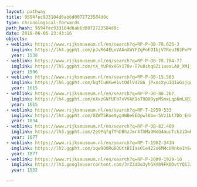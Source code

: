 ```yaml
---
layout: pathway
title: 9594fec933104d6ab6d0072723584d0c
type: chronological-forwards
path_hash: 9594fec933104d6ab6d0072723584d0c
date: 2018-06-06 23:43:16
objects:
- weblink: https://www.rijksmuseum.nl/en/search?q=RP-P-OB-78.626-3
  imglink: https://lh4.ggpht.com/pJvM64ELxVAAnXWYFZgPoFOIbjV7ReuJB3PxP6bdHGXUjnts0_EQYk2LF3ix56485GefiVwbHQPYku_p8nIBoSfB=s200
  year: 1530
- weblink: https://www.rijksmuseum.nl/en/search?q=RP-P-OB-78.784-77
  imglink: https://lh5.ggpht.com/tX_hUP4xXGY170v-T7u0shq0Zi1uexLAU_XMIjPr6JwOhNkYKRCHU-EyP15Qa_jYRzj4b3pJKYfQGWIQYCDOf-adtA=s200
  year: 1596
- weblink: https://www.rijksmuseum.nl/en/search?q=RP-P-OB-15.563
  imglink: https://lh6.ggpht.com/bqfCuKKwH1vtOdlVd28A_jPxosXyuIQIwGsjqAUcsjFhpwkWeu_IwTJDY0u8fW1wj7IOBWZr2LjSpeAI3ZzPe6sI8A=s200
  year: 1615
- weblink: https://www.rijksmuseum.nl/en/search?q=RP-P-OB-80.207
  imglink: https://lh4.ggpht.com/nXxzGNfUFb7vVVAK9oT9Q0OypMSmxLqp6mLXD3MJbBuLkoGFMoLNZhi_FePuhHzRaLlTXzEqFE8tftBAkBokHFSUF0E=s200
  year: 1615
- weblink: https://www.rijksmuseum.nl/en/search?q=RP-T-1959-533
  imglink: https://lh4.ggpht.com/OZWT5RoeAyg4WBeEEOpwlKbw-5Vz1bt7Db_EdmWsP03fYANCkt_5aaR-5klwvHmN7BNo9_yg0GXKwT3LmOnaHDsQe6s=s200
  year: 1834
- weblink: https://www.rijksmuseum.nl/en/search?q=RP-P-OB-82.409
  imglink: https://lh3.ggpht.com/Ze9PqfqfThDBhzJmr4fhMa9MoO4mucTckJiDwRit0Iisswbct7FPntfwBsOPEUVs4peIes8bceoNYhEp1HOxxa9Bgzk=s200
  year: 1877
- weblink: https://www.rijksmuseum.nl/en/search?q=RP-T-1962-343N
  imglink: https://lh3.ggpht.com/xqw90ORu6QUttBIIasO1e422o6MHcURnke1h6cq0v7oXHQq5Lk5INtDDGPI3EaHzGVXMUQrsMhKxrak6PQiM65dJHVA=s200
  year: 1877
- weblink: https://www.rijksmuseum.nl/en/search?q=RP-P-2009-1929-10
  imglink: https://lh3.googleusercontent.com/JrZ3dDo3yhGXX09FK0DvtYQ1JJffBKRijM9dp3kBmFWfmZw3keYR4SQ0lQDFX2f94UctygLnFFYH2qZ1gaV2Qzojzci-=s200
  year: 1932

---
```

